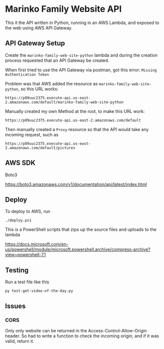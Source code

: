 # Marinko Family Website API

This it the API written in Python, running in an AWS Lambda, and exposed to the web using AWS API Gateway.



## API Gateway Setup

Create the `marinko-family-web-site-python` lambda and during the creation process requested that an API Gateway be created.

When first tried to use the API Gateway via postman, got this error: `Missing Authentication Token`

Problem was that AWS added the resource as `marinko-family-web-site-python`, so this URL works:

`https://p89uuc2375.execute-api.us-east-2.amazonaws.com/default/marinko-family-web-site-python`

Manually created my own Method at the root, to make this URL work:

`https://p89uuc2375.execute-api.us-east-2.amazonaws.com/default`


Then manually created a `Proxy` resource so that the API would take any incoming request, such as

`https://p89uuc2375.execute-api.us-east-2.amazonaws.com/default/pictures`


## AWS SDK

Boto3

https://boto3.amazonaws.com/v1/documentation/api/latest/index.html


## Deploy

To deploy to AWS, run 

`./deploy.ps1`

This is a PowerShell scripts that zips up the source files and uploads to the lambda

https://docs.microsoft.com/en-us/powershell/module/microsoft.powershell.archive/compress-archive?view=powershell-7.1

## Testing

Run a test file like  this

`py test-get-video-of-the-day.py`


## Issues

### CORS

Only only website can be returned in the Access-Control-Allow-Origin header.  So had to write a function to check the incoming origin, and if it was valid, return it.

